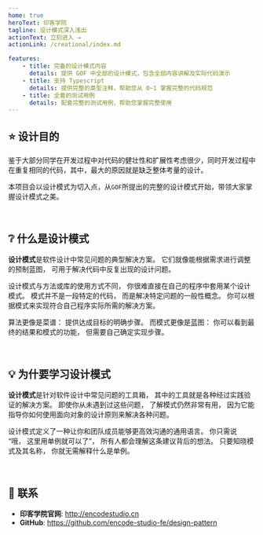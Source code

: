 ```yaml
---
home: true
heroText: 印客学院
tagline: 设计模式深入浅出
actionText: 立刻进入 →
actionLink: /creational/index.md

features:
    - title: 完备的设计模式内容
      details: 提供 GOF 中全部的设计模式，包含全部内容讲解及实际代码演示
    - title: 支持 Typescript
      details: 提供完整的类型注释，帮助您从 0~1 掌握完整的代码规范
    - title: 全套的测试用例
      details: 配套完整的测试用例，帮助您掌握完整使用
---
```


## :star: 设计目的

鉴于大部分同学在开发过程中对代码的健壮性和扩展性考虑很少，同时开发过程中在重复相同的代码，其中，最大的原因就是缺乏整体考量的设计。

本项目会以设计模式为切入点，从`GOF`所提出的完整的设计模式开始，带领大家掌握设计模式之美。

</br>

## :grey_question: 什么是设计模式

**设计模式**是软件设计中常见问题的典型解决方案。 它们就像能根据需求进行调整的预制蓝图， 可用于解决代码中反复出现的设计问题。

设计模式与方法或库的使用方式不同， 你很难直接在自己的程序中套用某个设计模式。 模式并不是一段特定的代码， 而是解决特定问题的一般性概念。 你可以根据模式来实现符合自己程序实际所需的解决方案。

算法更像是菜谱： 提供达成目标的明确步骤。 而模式更像是蓝图： 你可以看到最终的结果和模式的功能， 但需要自己确定实现步骤。

</br>

## :bulb: 为什要学习设计模式

**设计模式**是针对软件设计中常见问题的工具箱， 其中的工具就是各种经过实践验证的解决方案。 即使你从未遇到过这些问题， 了解模式仍然非常有用， 因为它能指导你如何使用面向对象的设计原则来解决各种问题。

设计模式定义了一种让你和团队成员能够更高效沟通的通用语言。 你只需说 “哦， 这里用单例就可以了”， 所有人都会理解这条建议背后的想法。 只要知晓模式及其名称， 你就无需解释什么是单例。

</br>

## :email: 联系

-   **印客学院官网**: <http://encodestudio.cn>
-   **GitHub**: <https://github.com/encode-studio-fe/design-pattern>

</br>
